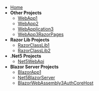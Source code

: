- [Home](/)
- **Other Projects**
  - [WebApp1](WebApp1.md)
  - [WebApp2](WebApp2.md)
  - [WebApplication3](WebApplication3.md)
  - [WebApp3RazorPages](WebApp3RazorPages.md)
- **Razor Lib Projects**
  - [RazorClassLib1](RazorClassLib1.md)
  - [RazorClassLib2](RazorClassLib2.md)
- **.Net5 Projects**
  - [Net5WebApi](Net5WebApi.md)
- **Blazor Server Projects**
  - [BlazorApp1](BlazorApp1.md)
  - [Net5BlazorServer](Net5BlazorServer.md)
  - [BlazorWebAssembly3AuthCoreHost](BlazorWebAssembly3AuthCoreHost.md)
